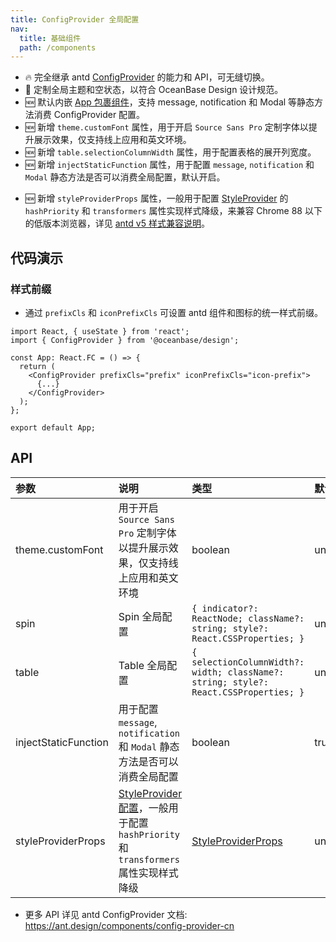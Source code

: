 ```yaml
---
title: ConfigProvider 全局配置
nav:
  title: 基础组件
  path: /components
---
```


- 🔥 完全继承 antd [ConfigProvider](https://ant.design/components/config-provider-cn) 的能力和 API，可无缝切换。
- 🌈 定制全局主题和空状态，以符合 OceanBase Design 设计规范。
- 🆕 默认内嵌 [App 包裹组件](https://ant.design/components/app-cn)，支持 message, notification 和 Modal 等静态方法消费 ConfigProvider 配置。
- 🆕 新增 `theme.customFont` 属性，用于开启 `Source Sans Pro` 定制字体以提升展示效果，仅支持线上应用和英文环境。
- 🆕 新增 `table.selectionColumnWidth` 属性，用于配置表格的展开列宽度。
- 🆕 新增 `injectStaticFunction` 属性，用于配置 `message`, `notification` 和 `Modal` 静态方法是否可以消费全局配置，默认开启。

<Alert type="warning" showIcon={true} message="📢 注意: 如果有多个 ConfigProvider，建议在最顶层的 ConfigProvider 开启 `injectStaticFunction` 即可，其他 ConfigProvider 则需要关闭该配置，否则静态方法可能会有冲突。"></Alert>

- 🆕 新增 `styleProviderProps` 属性，一般用于配置 [StyleProvider](https://github.com/ant-design/cssinjs#styleprovider) 的 `hashPriority` 和 `transformers` 属性实现样式降级，来兼容 Chrome 88 以下的低版本浏览器，详见 [antd v5 样式兼容说明](https://ant-design.antgroup.com/docs/react/compatible-style-cn)。

## 代码演示

<!-- prettier-ignore -->
<code src="../locale/demo/basic.tsx" title="国际化"></code>
<code src="./demo/size.tsx" title="尺寸"></code>
<code src="./demo/theme.tsx" title="主题"></code>
<code src="./demo/spin.tsx" title="Spin"></code>
<code src="../empty/demo/config-provider.tsx" title="空状态"></code>

### 样式前缀

- 通过 `prefixCls` 和 `iconPrefixCls` 可设置 antd 组件和图标的统一样式前缀。

```tsx | pure
import React, { useState } from 'react';
import { ConfigProvider } from '@oceanbase/design';

const App: React.FC = () => {
  return (
    <ConfigProvider prefixCls="prefix" iconPrefixCls="icon-prefix">
      {...}
    </ConfigProvider>
  );
};

export default App;
```

## API

| 参数 | 说明 | 类型 | 默认值 | 版本 |
| :-- | :-- | :-- | :-- | :-- |
| theme.customFont | 用于开启 `Source Sans Pro` 定制字体以提升展示效果，仅支持线上应用和英文环境 | boolean | undefined | 0.3.1 |
| spin | Spin 全局配置 | `{ indicator?: ReactNode; className?: string; style?: React.CSSProperties; }` | undefined | - |
| table | Table 全局配置 | `{ selectionColumnWidth?: width; className?: string; style?: React.CSSProperties; }` | undefined | - |
| injectStaticFunction | 用于配置 `message`, `notification` 和 `Modal` 静态方法是否可以消费全局配置 <Alert type="warning" showIcon={true} message="📢 注意: 如果有多个 ConfigProvider，建议在最顶层的 ConfigProvider 开启 `injectStaticFunction` 即可，其他 ConfigProvider 则需要关闭该配置，否则静态方法可能会有冲突。"></Alert> | boolean | true | - |
| styleProviderProps | [StyleProvider 配置](https://github.com/ant-design/cssinjs#styleprovider)，一般用于配置 `hashPriority` 和 `transformers` 属性实现样式降级 | [StyleProviderProps](https://github.com/ant-design/cssinjs/blob/master/src/StyleContext.tsx#L88) | undefined | - |

- 更多 API 详见 antd ConfigProvider 文档: https://ant.design/components/config-provider-cn
